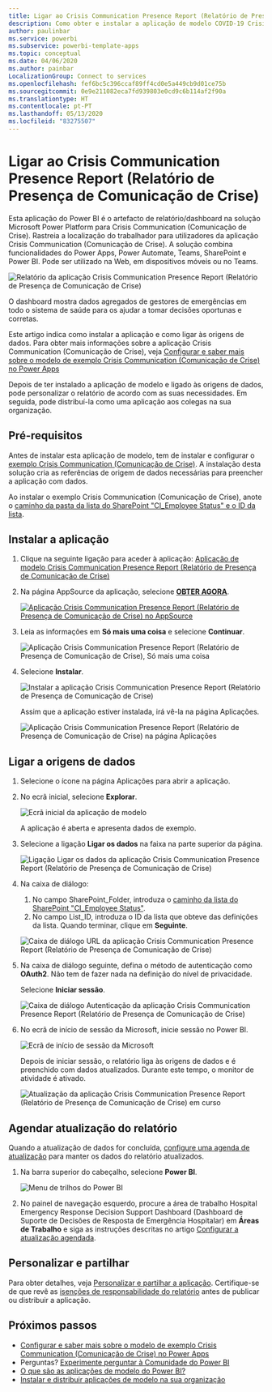 ```yaml
---
title: Ligar ao Crisis Communication Presence Report (Relatório de Presença de Comunicação de Crise)
description: Como obter e instalar a aplicação de modelo COVID-19 Crisis Communication Presence Report (Relatório de Presença de Comunicação de Crise da COVID-19) e como ligar aos dados
author: paulinbar
ms.service: powerbi
ms.subservice: powerbi-template-apps
ms.topic: conceptual
ms.date: 04/06/2020
ms.author: painbar
LocalizationGroup: Connect to services
ms.openlocfilehash: fef6bc5c396ccaf89ff4cd0e5a449cb9d01ce75b
ms.sourcegitcommit: 0e9e211082eca7fd939803e0cd9c6b114af2f90a
ms.translationtype: HT
ms.contentlocale: pt-PT
ms.lasthandoff: 05/13/2020
ms.locfileid: "83275507"
---
```

# <a name="connect-to-the-crisis-communication-presence-report"></a>Ligar ao Crisis Communication Presence Report (Relatório de Presença de Comunicação de Crise)

Esta aplicação do Power BI é o artefacto de relatório/dashboard na solução Microsoft Power Platform para Crisis Communication (Comunicação de Crise). Rastreia a localização do trabalhador para utilizadores da aplicação Crisis Communication (Comunicação de Crise). A solução combina funcionalidades do Power Apps, Power Automate, Teams, SharePoint e Power BI. Pode ser utilizado na Web, em dispositivos móveis ou no Teams.

![Relatório da aplicação Crisis Communication Presence Report (Relatório de Presença de Comunicação de Crise)](media/service-connect-to-crisis-communication-presence-report/service-crisis-communication-presence-report.png)

O dashboard mostra dados agregados de gestores de emergências em todo o sistema de saúde para os ajudar a tomar decisões oportunas e corretas.

Este artigo indica como instalar a aplicação e como ligar às origens de dados. Para obter mais informações sobre a aplicação Crisis Communication (Comunicação de Crise), veja [Configurar e saber mais sobre o modelo de exemplo Crisis Communication (Comunicação de Crise) no Power Apps](https://docs.microsoft.com/powerapps/maker/canvas-apps/sample-crisis-communication-app)

Depois de ter instalado a aplicação de modelo e ligado às origens de dados, pode personalizar o relatório de acordo com as suas necessidades. Em seguida, pode distribuí-la como uma aplicação aos colegas na sua organização.

## <a name="prerequisites"></a>Pré-requisitos

Antes de instalar esta aplicação de modelo, tem de instalar e configurar o [exemplo Crisis Communication (Comunicação de Crise)](https://docs.microsoft.com/powerapps/maker/canvas-apps/sample-crisis-communication-app). A instalação desta solução cria as referências de origem de dados necessárias para preencher a aplicação com dados.

Ao instalar o exemplo Crisis Communication (Comunicação de Crise), anote o [caminho da pasta da lista do SharePoint "CI_Employee Status" e o ID da lista](https://docs.microsoft.com/powerapps/maker/canvas-apps/sample-crisis-communication-app#monitor-office-absences-with-power-bi).

## <a name="install-the-app"></a>Instalar a aplicação

1. Clique na seguinte ligação para aceder à aplicação: [Aplicação de modelo Crisis Communication Presence Report (Relatório de Presença de Comunicação de Crise)](https://appsource.microsoft.com/en-us/product/power-bi/pbi-contentpacks.crisiscomms)

1. Na página AppSource da aplicação, selecione [**OBTER AGORA**](https://appsource.microsoft.com/en-us/product/power-bi/pbi-contentpacks.crisiscomms).

    [![Aplicação Crisis Communication Presence Report (Relatório de Presença de Comunicação de Crise) no AppSource](media/service-connect-to-crisis-communication-presence-report/service-crisis-communication-presence-report-app-appsource-get-it-now.png)](https://appsource.microsoft.com/en-us/product/power-bi/pbi-contentpacks.crisiscomms)

1. Leia as informações em **Só mais uma coisa** e selecione **Continuar**.

    ![Aplicação Crisis Communication Presence Report (Relatório de Presença de Comunicação de Crise), Só mais uma coisa](media/service-connect-to-crisis-communication-presence-report/service-crisis-communication-presence-report-1-more-thing.png)

1. Selecione **Instalar**. 

    ![Instalar a aplicação Crisis Communication Presence Report (Relatório de Presença de Comunicação de Crise)](media/service-connect-to-crisis-communication-presence-report/service-crisis-communication-presence-report-select-install.png)

    Assim que a aplicação estiver instalada, irá vê-la na página Aplicações.

   ![Aplicação Crisis Communication Presence Report (Relatório de Presença de Comunicação de Crise) na página Aplicações](media/service-connect-to-crisis-communication-presence-report/service-crisis-communication-presence-report-app-apps-page-icon.png)

## <a name="connect-to-data-sources"></a>Ligar a origens de dados

1. Selecione o ícone na página Aplicações para abrir a aplicação.

1. No ecrã inicial, selecione **Explorar**.

   ![Ecrã inicial da aplicação de modelo](media/service-connect-to-crisis-communication-presence-report/service-crisis-communication-presence-report-app-splash-screen.png)

   A aplicação é aberta e apresenta dados de exemplo.

1. Selecione a ligação **Ligar os dados** na faixa na parte superior da página.

   ![Ligação Ligar os dados da aplicação Crisis Communication Presence Report (Relatório de Presença de Comunicação de Crise)](media/service-connect-to-crisis-communication-presence-report/service-crisis-communication-presence-report-app-connect-data.png)

1. Na caixa de diálogo:
   1. No campo SharePoint_Folder, introduza o [caminho da lista do SharePoint "CI_Employee Status"](https://docs.microsoft.com/powerapps/maker/canvas-apps/sample-crisis-communication-app#monitor-office-absences-with-power-bi).
   1. No campo List_ID, introduza o ID da lista que obteve das definições da lista. Quando terminar, clique em **Seguinte**.

   ![Caixa de diálogo URL da aplicação Crisis Communication Presence Report (Relatório de Presença de Comunicação de Crise)](media/service-connect-to-crisis-communication-presence-report/service-crisis-communication-presence-report-app-url-dialog.png)

1. Na caixa de diálogo seguinte, defina o método de autenticação como **OAuth2**. Não tem de fazer nada na definição do nível de privacidade.

   Selecione **Iniciar sessão**.

   ![Caixa de diálogo Autenticação da aplicação Crisis Communication Presence Report (Relatório de Presença de Comunicação de Crise)](media/service-connect-to-crisis-communication-presence-report/service-crisis-communication-presence-report-app-authentication-dialog.png)

1. No ecrã de início de sessão da Microsoft, inicie sessão no Power BI.

   ![Ecrã de início de sessão da Microsoft](media/service-connect-to-crisis-communication-presence-report/service-crisis-communication-presence-report-app-microsoft-login.png)

   Depois de iniciar sessão, o relatório liga às origens de dados e é preenchido com dados atualizados. Durante este tempo, o monitor de atividade é ativado.

   ![Atualização da aplicação Crisis Communication Presence Report (Relatório de Presença de Comunicação de Crise) em curso](media/service-connect-to-crisis-communication-presence-report/service-crisis-communication-presence-report-app-refresh-monitor.png)

## <a name="schedule-report-refresh"></a>Agendar atualização do relatório

Quando a atualização de dados for concluída, [configure uma agenda de atualização](../connect-data/refresh-scheduled-refresh.md) para manter os dados do relatório atualizados.

1. Na barra superior do cabeçalho, selecione **Power BI**.

   ![Menu de trilhos do Power BI](media/service-connect-to-crisis-communication-presence-report/service-crisis-communication-presence-report-app-powerbi-breadcrumb.png)

1. No painel de navegação esquerdo, procure a área de trabalho Hospital Emergency Response Decision Support Dashboard (Dashboard de Suporte de Decisões de Resposta de Emergência Hospitalar) em **Áreas de Trabalho** e siga as instruções descritas no artigo [Configurar a atualização agendada](../connect-data/refresh-scheduled-refresh.md).

## <a name="customize-and-share"></a>Personalizar e partilhar

Para obter detalhes, veja [Personalizar e partilhar a aplicação](../connect-data/service-template-apps-install-distribute.md#customize-and-share-the-app). Certifique-se de que revê as [isenções de responsabilidade do relatório](../create-reports/sample-covid-19-us.md#disclaimers) antes de publicar ou distribuir a aplicação.

## <a name="next-steps"></a>Próximos passos
* [Configurar e saber mais sobre o modelo de exemplo Crisis Communication (Comunicação de Crise) no Power Apps](https://docs.microsoft.com/powerapps/maker/canvas-apps/sample-crisis-communication-app)
* Perguntas? [Experimente perguntar à Comunidade do Power BI](https://community.powerbi.com/)
* [O que são as aplicações de modelo do Power BI?](../connect-data/service-template-apps-overview.md)
* [Instalar e distribuir aplicações de modelo na sua organização](../connect-data/service-template-apps-install-distribute.md)
